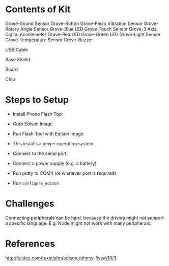 
# Contents of Kit

Grove-Sound Sensor
Grove-Button
Grove-Piezo Vibration Sensor
Grove-Rotary Angle Sensor
Grove-Blue LED
Grove-Touch Sensor
Grove-3 Axis Digital Accelemeter
Grove-Red LED
Grove-Green LED
Grove-Light Sensor
Grove-Temperature Sensor
Grove-Buzzer

USB Cable

Base Sheild

Board

Chip

# Steps to Setup

* Install Phone Flash Tool
* Grab Edison Image
* Run Flash Tool with Edison Image
* This installs a newer operating system.

* Connect to the serial port. 
* Connect a power supply (e.g. a battery)
* Run putty to COM4 (or whatever port is required)
* Run `configure_edison`

# Challenges

Connecting peripherals can be hard, 
because the drivers might not support a specific language.
E.g. Node might not work with many peripherals.

# References

http://slides.com/rexstjohn/edison-johnny-five#/10/3

